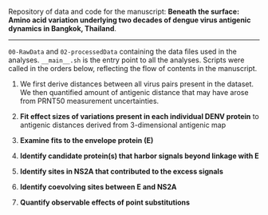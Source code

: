 Repository of data and code for the manuscript: **Beneath the surface: Amino acid variation underlying two decades of dengue virus antigenic dynamics in Bangkok, Thailand**.

---

`00-RawData` and `02-processedData` containing the data files used in the analyses. `__main__.sh` is the entry point to all the analyses. Scripts were called in the orders below, reflecting the flow of contents in the manuscript.

1. We first derive distances between all virus pairs present in the dataset. We then quantified amount of antigenic distance that may have arose from PRNT50 measurement uncertainties.

1. **Fit effect sizes of variations present in each individual DENV protein** to antigenic distances derived from 3-dimensional antigenic map

1. **Examine fits to the envelope protein (E)**

1. **Identify candidate protein(s) that harbor signals beyond linkage with E**

1. **Identify sites in NS2A that contributed to the excess signals**

1. **Identify coevolving sites between E and NS2A**

1. **Quantify observable effects of point substitutions**
